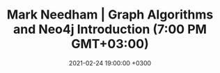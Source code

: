 ---
layout: post
title:   "Mark Needham | Graph Algorithms and Neo4j Introduction (7:00 PM GMT+03:00)"
date:   2021-02-24 19:00:00 +0300
categories: event
meetup: "https://www.meetup.com/PyDataRiyadh/events/276536121/"
---